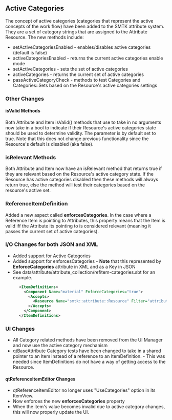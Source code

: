 ## Active Categories

The concept of active categories (categories that represent the active concepts of the work flow) have been added to the SMTK attribute system.
They are a set of category strings that are assigned to the Attribute Resource.  The new methods include:

* setActiveCategoriesEnabled - enables/disables active categories (default is false)
* activeCategoriesEnabled - returns the current active categories enable mode
* setActiveCategories - sets the set of active categories
* activeCategories - returns the current set of active categories
* passActiveCategoryCheck - methods to test Categories and Categories::Sets based on the Resource's active categories settings

### Other Changes
#### isValid Methods
Both Attribute and Item isValid() methods that use to take in no arguments now take in a bool to indicate if their Resource's active categories state should be used to determine validity.  The parameter is by default set to true.  Note that this does not change previous functionality since the Resource's default is disabled (aka false).

### isRelevant Methods
Both Attribute and Item now have an isRelevant method that returns true if they are relevant based on the Resource's active category state.  If the Resource has active categories disabled then these methods will always return true, else the method will test their categories based on the resource's active set.

### ReferenceItemDefinition
Added a new aspect called **enforcesCategories**.  In the case where a Reference Item is pointing to Attributes, this property means that the Item is valid iff the Attribute its pointing to is considered relevant (meaning it passes the current set of active categories).

### I/O Changes for both JSON and XML
* Added support for Active Categories
* Added support for enforcesCategories - **Note** that this represented by **EnforceCategories**  attribute in XML and as a Key in JSON
* See data/attribute/attribute_collection/refitem-categories.sbt for an example.

```xml
      <ItemDefinitions>
        <Component Name="material" EnforceCategories="true">
          <Accepts>
            <Resource Name="smtk::attribute::Resource" Filter="attribute[type='material']" />
          </Accepts>
        </Component>
      </ItemDefinitions>
```

### UI Changes
* All Category related methods have been removed from the UI Manager and now use the active category  mechanism
* qtBaseAttribute Category tests have been changed to take in a shared pointer to an Item instead of a reference to an ItemDefinition. - This was needed since ItemDefinitions do not have a way of getting access to the Resource.

#### qtReferenceItemEditor Changes
* qtReferenceItemEditor no longer uses "UseCategories" option in its ItemView.
* Now enforces the new **enforcesCategories** property
* When the item's value becomes invalid due to active category changes, this will now properly update the UI.
